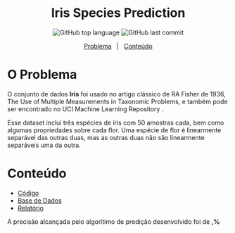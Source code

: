 <h1 align="center">
  Iris Species Prediction
</h1>

<p align="center">
  <img alt="GitHub top language" src="https://img.shields.io/github/languages/top/leticiagomescs/Data_Science_Study_Projects/Iris_Flower_Classification">
    <img alt="GitHub last commit" src="https://img.shields.io/github/last-commit/leticiagomescs/Data_Science_Study_Projects/Iris_Flower_Classification">
 </p>

<p align="center">
  <a href="#problema">Problema</a>
  &nbsp;&nbsp;|&nbsp;&nbsp;
  <a href="#conteúdo">Conteúdo</a>
</p>

# O Problema

O conjunto de dados **Iris** foi usado no artigo clássico de RA Fisher de 1936, The Use of Multiple Measurements in Taxonomic Problems, e também pode ser encontrado no UCI Machine Learning Repository .

Esse dataset inclui três espécies de íris com 50 amostras cada, bem como algumas propriedades sobre cada flor. Uma espécie de flor é linearmente separável das outras duas, mas as outras duas não são linearmente separáveis uma da outra.

# Conteúdo

- [Código]()
- [Base de Dados](https://www.kaggle.com/uciml/iris)
- [Relatório]()

A precisão alcançada pelo algorítimo de predição desenvolvido foi de **__,__%** 
